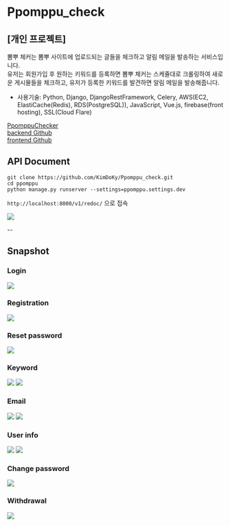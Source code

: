 # Ppomppu_check

## [개인 프로젝트]  

뽐뿌 체커는 뽐뿌 사이트에 업로드되는 글들을 체크하고 알림 메일을 발송하는 서비스입니다.  
유저는 회원가입 후 원하는 키워드를 등록하면 뽐뿌 체커는 스케쥴대로 크롤링하여 새로운 게시물들을 체크하고, 유저가 등록한 키워드를 발견하면 알림 메일을 발송해줍니다.  

- 사용기술: Python, Django, DjangoRestFramework, Celery, AWS(EC2, ElastiCache(Redis), RDS(PostgreSQL)), JavaScript, Vue.js, firebase(front hosting), SSL(Cloud Flare)  
  
[PpomppuChecker](https://pp-checker.czarcie.shop/)  
[backend Github](https://github.com/KimDoKy/Ppomppu_check)  
[frontend Github](https://github.com/KimDoKy/Ppomppu_check_front)


## API Document

```
git clone https://github.com/KimDoKy/Ppomppu_check.git
cd ppomppu
python manage.py runserver --settings=ppomppu.settings.dev
```
`http://localhost:8000/v1/redoc/` 으로 접속

![](./img/api_docu.png)


--

## Snapshot

### Login

![](./img/login.png)

### Registration

![](./img/registration.png)

### Reset password

![](./img/reset_pw.png)

### Keyword

![](./img/main.png)
![](./img/add.png)

### Email
![](./img/email_1.png)
![](./img/email_2.png)

### User info
![](./img/menu.png)
![](./img/info.png)

### Change password
![](./img/change_pw.png)

### Withdrawal
![](./img/withdrawal.png)
